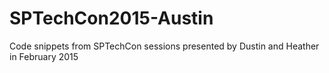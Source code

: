 # SPTechCon2015-Austin
Code snippets from SPTechCon sessions presented by Dustin and Heather in February 2015 
